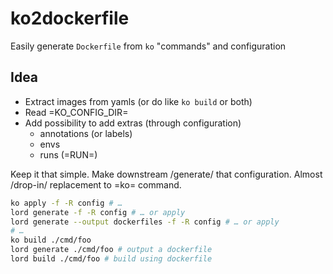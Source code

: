 # ko2dockerfile

Easily generate `Dockerfile` from `ko` "commands" and configuration

## Idea

- Extract images from yamls (or do like `ko build` or both)
- Read =KO_CONFIG_DIR=
- Add possibility to add extras (through configuration)
  - annotations (or labels)
  - envs
  - runs (=RUN=)

Keep it that simple. Make downstream /generate/ that configuration.
Almost /drop-in/ replacement to =ko= command.

```bash
ko apply -f -R config # …
lord generate -f -R config # … or apply
lord generate --output dockerfiles -f -R config # … or apply
# …
ko build ./cmd/foo
lord generate ./cmd/foo # output a dockerfile
lord build ./cmd/foo # build using dockerfile
```
